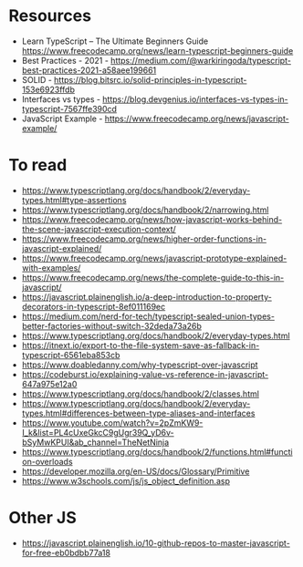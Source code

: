 # Resources
- Learn TypeScript – The Ultimate Beginners Guide https://www.freecodecamp.org/news/learn-typescript-beginners-guide
- Best Practices - 2021 - https://medium.com/@warkiringoda/typescript-best-practices-2021-a58aee199661
- SOLID - https://blog.bitsrc.io/solid-principles-in-typescript-153e6923ffdb
- Interfaces vs types - https://blog.devgenius.io/interfaces-vs-types-in-typescript-7567ffe390cd
- JavaScript Example - https://www.freecodecamp.org/news/javascript-example/

# To read
- https://www.typescriptlang.org/docs/handbook/2/everyday-types.html#type-assertions
- https://www.typescriptlang.org/docs/handbook/2/narrowing.html
- https://www.freecodecamp.org/news/how-javascript-works-behind-the-scene-javascript-execution-context/
- https://www.freecodecamp.org/news/higher-order-functions-in-javascript-explained/
- https://www.freecodecamp.org/news/javascript-prototype-explained-with-examples/
- https://www.freecodecamp.org/news/the-complete-guide-to-this-in-javascript/
- https://javascript.plainenglish.io/a-deep-introduction-to-property-decorators-in-typescript-8ef011169ec
- https://medium.com/nerd-for-tech/typescript-sealed-union-types-better-factories-without-switch-32deda73a26b
- https://www.typescriptlang.org/docs/handbook/2/everyday-types.html
- https://itnext.io/export-to-the-file-system-save-as-fallback-in-typescript-6561eba853cb
- https://www.doabledanny.com/why-typescript-over-javascript
- https://codeburst.io/explaining-value-vs-reference-in-javascript-647a975e12a0
- https://www.typescriptlang.org/docs/handbook/2/classes.html
- https://www.typescriptlang.org/docs/handbook/2/everyday-types.html#differences-between-type-aliases-and-interfaces
- https://www.youtube.com/watch?v=2pZmKW9-I_k&list=PL4cUxeGkcC9gUgr39Q_yD6v-bSyMwKPUI&ab_channel=TheNetNinja
- https://www.typescriptlang.org/docs/handbook/2/functions.html#function-overloads
- https://developer.mozilla.org/en-US/docs/Glossary/Primitive
- https://www.w3schools.com/js/js_object_definition.asp

# Other JS
- https://javascript.plainenglish.io/10-github-repos-to-master-javascript-for-free-eb0bdbb77a18
